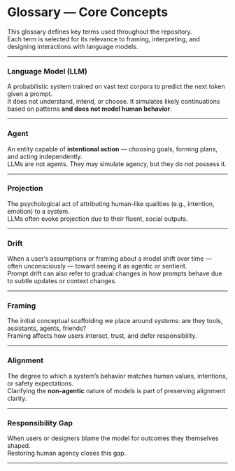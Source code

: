 # Glossary — Core Concepts

This glossary defines key terms used throughout the repository.  
Each term is selected for its relevance to framing, interpreting, and designing interactions with language models.

---

### Language Model (LLM)

A probabilistic system trained on vast text corpora to predict the next token given a prompt.  
It does not understand, intend, or choose. 
It simulates likely continuations based on patterns **and does not model human behavior**.

---

### Agent

An entity capable of **intentional action** — choosing goals, forming plans, and acting independently.  
LLMs are not agents. They may simulate agency, but they do not possess it.

---

### Projection

The psychological act of attributing human-like qualities (e.g., intention, emotion) to a system.  
LLMs often evoke projection due to their fluent, social outputs.

---

### Drift

When a user’s assumptions or framing about a model shift over time — often unconsciously — toward seeing it as agentic or sentient.  
Prompt drift can also refer to gradual changes in how prompts behave due to subtle updates or context changes.

---

### Framing

The initial conceptual scaffolding we place around systems: are they tools, assistants, agents, friends?  
Framing affects how users interact, trust, and defer responsibility.

---

### Alignment

The degree to which a system’s behavior matches human values, intentions, or safety expectations.  
Clarifying the **non-agentic** nature of models is part of preserving alignment clarity.

---

### Responsibility Gap

When users or designers blame the model for outcomes they themselves shaped.  
Restoring human agency closes this gap.

---

